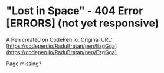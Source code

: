# "Lost in Space" - 404 Error [ERRORS] (not yet responsive)

A Pen created on CodePen.io. Original URL: [https://codepen.io/RaduBratan/pen/EzgGga](https://codepen.io/RaduBratan/pen/EzgGga).

Page missing?